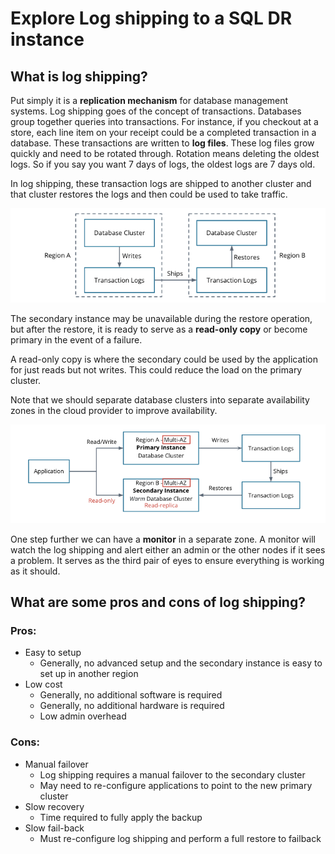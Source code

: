 # Explore Log shipping to a SQL DR instance

## What is log shipping?

Put simply it is a **replication mechanism** for database management systems. Log shipping goes of the concept of transactions. Databases group together queries into transactions. For instance, if you checkout at a store, each line item on your receipt could be a completed transaction in a database. These transactions are written to **log files**. These log files grow quickly and need to be rotated through. Rotation means deleting the oldest logs. So if you say you want 7 days of logs, the oldest logs are 7 days old.

In log shipping, these transaction logs are shipped to another cluster and that cluster restores the logs and then could be used to take traffic.

![image](images/basic-log-shipping.png)

The secondary instance may be unavailable during the restore operation, but after the restore, it is ready to serve as a **read-only copy** or become primary in the event of a failure.

A read-only copy is where the secondary could be used by the application for just reads but not writes. This could reduce the load on the primary cluster.

Note that we should separate database clusters into separate availability zones in the cloud provider to improve availability.

![image](images/log-shipping.png)

One step further we can have a **monitor** in a separate zone. A monitor will watch the log shipping and alert either an admin or the other nodes if it sees a problem. It serves as the third pair of eyes to ensure everything is working as it should.

## What are some pros and cons of log shipping?

### Pros:

- Easy to setup
  - Generally, no advanced setup and the secondary instance is easy to set up in another region
- Low cost
  - Generally, no additional software is required
  - Generally, no additional hardware is required
  - Low admin overhead

### Cons:

- Manual failover
  - Log shipping requires a manual failover to the secondary cluster
  - May need to re-configure applications to point to the new primary cluster
- Slow recovery
  - Time required to fully apply the backup
- Slow fail-back
  - Must re-configure log shipping and perform a full restore to failback
